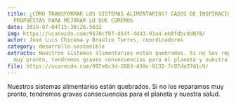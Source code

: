 ```yaml
---
title: ¿CÓMO TRANSFORMAR LOS SISTEMAS ALIMENTARIOS? CASOS DE INSPIRACIÓN Y
  PROPUESTAS PARA MEJORAR LO QUE COMEMOS
date: 2019-07-04T15:38:26.563Z
img: https://ucarecdn.com/9570cf07-d54f-4d43-93a4-eb8fdbcdd070/
autor: José Luis Chicoma y Braulio Torres, coordinadores
category: desarrollo-sostenible
extracto: Nuestros sistemas alimentarios están quebrados. Si no los reparamos
  muy pronto, tendremos graves consecuencias para el planeta y nuestra salud.
file: https://ucarecdn.com/997e0c3d-2683-439c-9132-7c07de37d1c9/
---
```

<!--StartFragment-->

Nuestros sistemas alimentarios están quebrados. Si no los reparamos muy pronto, tendremos graves consecuencias para el planeta y nuestra salud.

<!--EndFragment-->